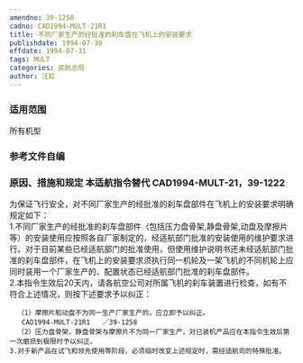 ```yaml
---
amendno: 39-1258  
cadno: CAD1994-MULT-21R1  
title: 不同厂家生产的经批准的刹车盘在飞机上的安装要求  
publishdate: 1994-07-30  
effdate: 1994-07-31  
tags: MULT  
categories: 民航总局  
author: 汪虹  
---
```

  
### 适用范围  
所有机型  
  
<!--more-->  
### 参考文件自编  
  
### 原因、措施和规定 本适航指令替代 CAD1994-MULT-21，39-1222  
为保证飞行安全，对不同厂家生产的经批准的刹车盘部件在飞机上的安装要求明确规定如下：  
    1.不同厂家生产的经批准的刹车盘部件（包括压力盘骨架,静盘骨架,动盘及摩擦片等）的安装使用应按照各自厂家制定的，经适航部门批准的安装使用的维护要求进行。对于目前某些已经适航部门的批准使用，但使用维护说明书还未经适航部门批准的刹车盘部件，在飞机上的安装要求须执行同一机轮及一架飞机的不同机轮上应同时装用一个厂家生产的、配置状态已经适航部门批准的刹车盘部件。  
    2.本指令生效后20天内，请各航空公司对所属飞机的刹车装置进行检查，如有不符合上述情况，则按下述要求予以纠正：  
  
      （1）摩擦片和动盘不为同一生产厂家生产的，应立即予以纠正。  
       CAD1994-MULT-21R1   ／39-1258  
      （2）压力盘骨架，静盘骨架与摩擦片不为同一厂家生产，对已装机产品应在本指令生效后第一次磨损到极限时予以纠正。  
    3.对于新产品在试飞和领先使用等阶段，必须临时改变上述规定时，需经适航司的特殊批准。  
